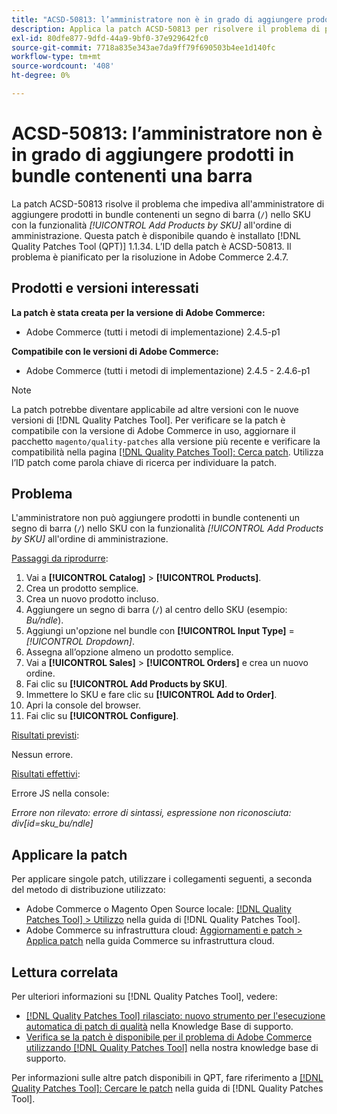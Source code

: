 ```yaml
---
title: "ACSD-50813: l’amministratore non è in grado di aggiungere prodotti in bundle contenenti una barra"
description: Applica la patch ACSD-50813 per risolvere il problema di prestazioni di Adobe Commerce, in cui l’amministratore non può aggiungere prodotti in bundle contenenti una barra (&grave;/&grave;) nello SKU con la funzionalità *Add Products by SKU* (Aggiungi prodotti per SKU) all’ordine di amministrazione.
exl-id: 80dfe877-9dfd-44a9-9bf0-37e929642fc0
source-git-commit: 7718a835e343ae7da9ff79f690503b4ee1d140fc
workflow-type: tm+mt
source-wordcount: '408'
ht-degree: 0%

---
```


# ACSD-50813: l’amministratore non è in grado di aggiungere prodotti in bundle contenenti una barra

La patch ACSD-50813 risolve il problema che impediva all&#39;amministratore di aggiungere prodotti in bundle contenenti un segno di barra (`/`) nello SKU con la funzionalità *[!UICONTROL Add Products by SKU]* all&#39;ordine di amministrazione. Questa patch è disponibile quando è installato [!DNL Quality Patches Tool (QPT)] 1.1.34. L’ID della patch è ACSD-50813. Il problema è pianificato per la risoluzione in Adobe Commerce 2.4.7.

## Prodotti e versioni interessati

**La patch è stata creata per la versione di Adobe Commerce:**

* Adobe Commerce (tutti i metodi di implementazione) 2.4.5-p1

**Compatibile con le versioni di Adobe Commerce:**

* Adobe Commerce (tutti i metodi di implementazione) 2.4.5 - 2.4.6-p1

>[!NOTE]
>
>La patch potrebbe diventare applicabile ad altre versioni con le nuove versioni di [!DNL Quality Patches Tool]. Per verificare se la patch è compatibile con la versione di Adobe Commerce in uso, aggiornare il pacchetto `magento/quality-patches` alla versione più recente e verificare la compatibilità nella pagina [[!DNL Quality Patches Tool]: Cerca patch](https://experienceleague.adobe.com/tools/commerce-quality-patches/index.html). Utilizza l’ID patch come parola chiave di ricerca per individuare la patch.

## Problema

L&#39;amministratore non può aggiungere prodotti in bundle contenenti un segno di barra (`/`) nello SKU con la funzionalità *[!UICONTROL Add Products by SKU]* all&#39;ordine di amministrazione.

<u>Passaggi da riprodurre</u>:

1. Vai a **[!UICONTROL Catalog]** > **[!UICONTROL Products]**.
1. Crea un prodotto semplice.
1. Crea un nuovo prodotto incluso.
1. Aggiungere un segno di barra (`/`) al centro dello SKU (esempio: *Bu/ndle*).
1. Aggiungi un&#39;opzione nel bundle con **[!UICONTROL Input Type]** = *[!UICONTROL Dropdown]*.
1. Assegna all’opzione almeno un prodotto semplice.
1. Vai a **[!UICONTROL Sales]** > **[!UICONTROL Orders]** e crea un nuovo ordine.
1. Fai clic su **[!UICONTROL Add Products by SKU]**.
1. Immettere lo SKU e fare clic su **[!UICONTROL Add to Order]**.
1. Apri la console del browser.
1. Fai clic su **[!UICONTROL Configure]**.

<u>Risultati previsti</u>:

Nessun errore.

<u>Risultati effettivi</u>:

Errore JS nella console:

*Errore non rilevato: errore di sintassi, espressione non riconosciuta: div[id=sku_bu/ndle]*

## Applicare la patch

Per applicare singole patch, utilizzare i collegamenti seguenti, a seconda del metodo di distribuzione utilizzato:

* Adobe Commerce o Magento Open Source locale: [[!DNL Quality Patches Tool] > Utilizzo](https://experienceleague.adobe.com/docs/commerce-operations/tools/quality-patches-tool/usage.html) nella guida di [!DNL Quality Patches Tool].
* Adobe Commerce su infrastruttura cloud: [Aggiornamenti e patch > Applica patch](https://experienceleague.adobe.com/docs/commerce-cloud-service/user-guide/develop/upgrade/apply-patches.html) nella guida Commerce su infrastruttura cloud.

## Lettura correlata

Per ulteriori informazioni su [!DNL Quality Patches Tool], vedere:

* [[!DNL Quality Patches Tool] rilasciato: nuovo strumento per l&#39;esecuzione automatica di patch di qualità](/help/announcements/adobe-commerce-announcements/magento-quality-patches-released-new-tool-to-self-serve-quality-patches.md) nella Knowledge Base di supporto.
* [Verifica se la patch è disponibile per il problema di Adobe Commerce utilizzando  [!DNL Quality Patches Tool]](/help/support-tools/patches-available-in-qpt-tool/check-patch-for-magento-issue-with-magento-quality-patches.md) nella nostra knowledge base di supporto.

Per informazioni sulle altre patch disponibili in QPT, fare riferimento a [[!DNL Quality Patches Tool]: Cercare le patch](https://experienceleague.adobe.com/tools/commerce-quality-patches/index.html) nella guida di [!DNL Quality Patches Tool].
